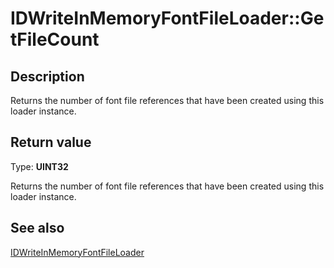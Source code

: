 # IDWriteInMemoryFontFileLoader::GetFileCount

## Description

Returns the number of font file references that have been created using this loader instance.

## Return value

Type: **UINT32**

Returns the number of font file references that have been created using this loader instance.

## See also

[IDWriteInMemoryFontFileLoader](https://learn.microsoft.com/windows/win32/api/dwrite_3/nn-dwrite_3-idwriteinmemoryfontfileloader)